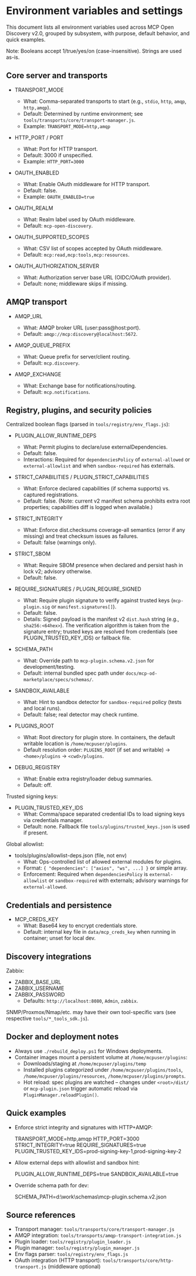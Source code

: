 # Environment variables and settings

This document lists all environment variables used across MCP Open Discovery v2.0, grouped by subsystem, with purpose, default behavior, and quick examples.

Note: Booleans accept 1/true/yes/on (case-insensitive). Strings are used as-is.

## Core server and transports

- TRANSPORT_MODE
  - What: Comma-separated transports to start (e.g., `stdio`, `http`, `amqp`, `http,amqp`).
  - Default: Determined by runtime environment; see `tools/transports/core/transport-manager.js`.
  - Example: `TRANSPORT_MODE=http,amqp`

- HTTP_PORT / PORT
  - What: Port for HTTP transport.
  - Default: 3000 if unspecified.
  - Example: `HTTP_PORT=3000`

- OAUTH_ENABLED
  - What: Enable OAuth middleware for HTTP transport.
  - Default: false.
  - Example: `OAUTH_ENABLED=true`

- OAUTH_REALM
  - What: Realm label used by OAuth middleware.
  - Default: `mcp-open-discovery`.

- OAUTH_SUPPORTED_SCOPES
  - What: CSV list of scopes accepted by OAuth middleware.
  - Default: `mcp:read,mcp:tools,mcp:resources`.

- OAUTH_AUTHORIZATION_SERVER
  - What: Authorization server base URL (OIDC/OAuth provider).
  - Default: none; middleware skips if missing.

## AMQP transport

- AMQP_URL
  - What: AMQP broker URL (user:pass@host:port).
  - Default: `amqp://mcp:discovery@localhost:5672`.

- AMQP_QUEUE_PREFIX
  - What: Queue prefix for server/client routing.
  - Default: `mcp.discovery`.

- AMQP_EXCHANGE
  - What: Exchange base for notifications/routing.
  - Default: `mcp.notifications`.

## Registry, plugins, and security policies

Centralized boolean flags (parsed in `tools/registry/env_flags.js`):

- PLUGIN_ALLOW_RUNTIME_DEPS
  - What: Permit plugins to declare/use externalDependencies.
  - Default: false.
  - Interactions: Required for `dependenciesPolicy` of `external-allowed` or `external-allowlist` and when `sandbox-required` has externals.

- STRICT_CAPABILITIES / PLUGIN_STRICT_CAPABILITIES
  - What: Enforce declared capabilities (if schema supports) vs. captured registrations.
  - Default: false. (Note: current v2 manifest schema prohibits extra root properties; capabilities diff is logged when available.)

- STRICT_INTEGRITY
  - What: Enforce dist.checksums coverage-all semantics (error if any missing) and treat checksum issues as failures.
  - Default: false (warnings only).

- STRICT_SBOM
  - What: Require SBOM presence when declared and persist hash in lock v2; advisory otherwise.
  - Default: false.

- REQUIRE_SIGNATURES / PLUGIN_REQUIRE_SIGNED
  - What: Require plugin signature to verify against trusted keys (`mcp-plugin.sig` or `manifest.signatures[]`).
  - Default: false.
  - Details: Signed payload is the manifest v2 `dist.hash` string (e.g., `sha256:<64hex>`). The verification algorithm is taken from the signature entry; trusted keys are resolved from credentials (see PLUGIN_TRUSTED_KEY_IDS) or fallback file.

- SCHEMA_PATH
  - What: Override path to `mcp-plugin.schema.v2.json` for development/testing.
  - Default: internal bundled spec path under `docs/mcp-od-marketplace/specs/schemas/`.

- SANDBOX_AVAILABLE
  - What: Hint to sandbox detector for `sandbox-required` policy (tests and local runs).
  - Default: false; real detector may check runtime.

- PLUGINS_ROOT
  - What: Root directory for plugin store. In containers, the default writable location is `/home/mcpuser/plugins`.
  - Default resolution order: `PLUGINS_ROOT` (if set and writable) → `<home>/plugins` → `<cwd>/plugins`.

- DEBUG_REGISTRY
  - What: Enable extra registry/loader debug summaries.
  - Default: off.

Trusted signing keys:

- PLUGIN_TRUSTED_KEY_IDS
  - What: Comma/space separated credential IDs to load signing keys via credentials manager.
  - Default: none. Fallback file `tools/plugins/trusted_keys.json` is used if present.

Global allowlist:

- tools/plugins/allowlist-deps.json (file, not env)
  - What: Ops-controlled list of allowed external modules for plugins.
  - Format: `{ "dependencies": ["axios", "ws", ...] }` or simple array.
  - Enforcement: Required when `dependenciesPolicy` is `external-allowlist` or `sandbox-required` with externals; advisory warnings for `external-allowed`.

## Credentials and persistence

- MCP_CREDS_KEY
  - What: Base64 key to encrypt credentials store.
  - Default: internal key file in `data/mcp_creds_key` when running in container; unset for local dev.

## Discovery integrations

Zabbix:
- ZABBIX_BASE_URL
- ZABBIX_USERNAME
- ZABBIX_PASSWORD
  - Defaults: `http://localhost:8080`, `Admin`, `zabbix`.

SNMP/Proxmox/Nmap/etc. may have their own tool-specific vars (see respective `tools/*_tools_sdk.js`).

## Docker and deployment notes

- Always use `./rebuild_deploy.ps1` for Windows deployments.
- Container images mount a persistent volume at `/home/mcpuser/plugins`:
  - Downloads/staging at `/home/mcpuser/plugins/temp`
  - Installed plugins categorized under `/home/mcpuser/plugins/tools`, `/home/mcpuser/plugins/resources`, `/home/mcpuser/plugins/prompts`.
  - Hot reload: spec plugins are watched – changes under `<root>/dist/` or `mcp-plugin.json` trigger automatic reload via `PluginManager.reloadPlugin()`.

## Quick examples

- Enforce strict integrity and signatures with HTTP+AMQP:

  TRANSPORT_MODE=http,amqp
  HTTP_PORT=3000
  STRICT_INTEGRITY=true
  REQUIRE_SIGNATURES=true
  PLUGIN_TRUSTED_KEY_IDS=prod-signing-key-1,prod-signing-key-2

- Allow external deps with allowlist and sandbox hint:

  PLUGIN_ALLOW_RUNTIME_DEPS=true
  SANDBOX_AVAILABLE=true

- Override schema path for dev:

  SCHEMA_PATH=d:\work\schemas\mcp-plugin.schema.v2.json

## Source references

- Transport manager: `tools/transports/core/transport-manager.js`
- AMQP integration: `tools/transports/amqp-transport-integration.js`
- Plugin loader: `tools/registry/plugin_loader.js`
- Plugin manager: `tools/registry/plugin_manager.js`
- Env flags parser: `tools/registry/env_flags.js`
- OAuth integration (HTTP transport): `tools/transports/core/http-transport.js` (middleware optional)

